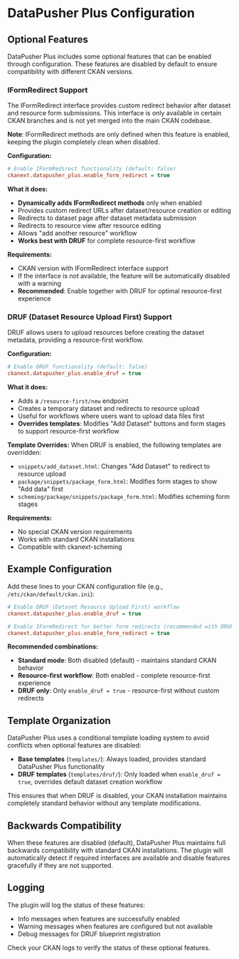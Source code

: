 # DataPusher Plus Configuration

## Optional Features

DataPusher Plus includes some optional features that can be enabled through configuration. These features are disabled by default to ensure compatibility with different CKAN versions.

### IFormRedirect Support

The IFormRedirect interface provides custom redirect behavior after dataset and resource form submissions. This interface is only available in certain CKAN branches and is not yet merged into the main CKAN codebase.

**Note**: IFormRedirect methods are only defined when this feature is enabled, keeping the plugin completely clean when disabled.

**Configuration:**
```ini
# Enable IFormRedirect functionality (default: false)
ckanext.datapusher_plus.enable_form_redirect = true
```

**What it does:**
- **Dynamically adds IFormRedirect methods** only when enabled
- Provides custom redirect URLs after dataset/resource creation or editing
- Redirects to dataset page after dataset metadata submission
- Redirects to resource view after resource editing
- Allows "add another resource" workflow
- **Works best with DRUF** for complete resource-first workflow

**Requirements:**
- CKAN version with IFormRedirect interface support
- If the interface is not available, the feature will be automatically disabled with a warning
- **Recommended**: Enable together with DRUF for optimal resource-first experience

### DRUF (Dataset Resource Upload First) Support

DRUF allows users to upload resources before creating the dataset metadata, providing a resource-first workflow.

**Configuration:**
```ini
# Enable DRUF functionality (default: false)  
ckanext.datapusher_plus.enable_druf = true
```

**What it does:**
- Adds a `/resource-first/new` endpoint
- Creates a temporary dataset and redirects to resource upload
- Useful for workflows where users want to upload data files first
- **Overrides templates**: Modifies "Add Dataset" buttons and form stages to support resource-first workflow

**Template Overrides:**
When DRUF is enabled, the following templates are overridden:
- `snippets/add_dataset.html`: Changes "Add Dataset" to redirect to resource upload
- `package/snippets/package_form.html`: Modifies form stages to show "Add data" first
- `scheming/package/snippets/package_form.html`: Modifies scheming form stages

**Requirements:**
- No special CKAN version requirements
- Works with standard CKAN installations
- Compatible with ckanext-scheming

## Example Configuration

Add these lines to your CKAN configuration file (e.g., `/etc/ckan/default/ckan.ini`):

```ini
# Enable DRUF (Dataset Resource Upload First) workflow
ckanext.datapusher_plus.enable_druf = true

# Enable IFormRedirect for better form redirects (recommended with DRUF)
ckanext.datapusher_plus.enable_form_redirect = true
```

**Recommended combinations:**
- **Standard mode**: Both disabled (default) - maintains standard CKAN behavior
- **Resource-first workflow**: Both enabled - complete resource-first experience
- **DRUF only**: Only `enable_druf = true` - resource-first without custom redirects

## Template Organization

DataPusher Plus uses a conditional template loading system to avoid conflicts when optional features are disabled:

- **Base templates** (`templates/`): Always loaded, provides standard DataPusher Plus functionality
- **DRUF templates** (`templates/druf/`): Only loaded when `enable_druf = true`, overrides default dataset creation workflow

This ensures that when DRUF is disabled, your CKAN installation maintains completely standard behavior without any template modifications.

## Backwards Compatibility

When these features are disabled (default), DataPusher Plus maintains full backwards compatibility with standard CKAN installations. The plugin will automatically detect if required interfaces are available and disable features gracefully if they are not supported.

## Logging

The plugin will log the status of these features:
- Info messages when features are successfully enabled
- Warning messages when features are configured but not available
- Debug messages for DRUF blueprint registration

Check your CKAN logs to verify the status of these optional features.
